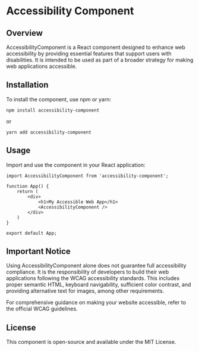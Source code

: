 # Accessibility Component

## Overview

AccessibilityComponent is a React component designed to enhance web accessibility by providing essential features that support users with disabilities. It is intended to be used as part of a broader strategy for making web applications accessible.

## Installation

To install the component, use npm or yarn:

```
npm install accessibility-component
```

or

```
yarn add accessibility-component
```

## Usage

Import and use the component in your React application:

```
import AccessibilityComponent from 'accessibility-component';

function App() {
    return (
        <div>
            <h1>My Accessible Web App</h1>
            <AccessibilityComponent />
        </div>
    )
}

export default App;
```

## Important Notice

Using AccessibilityComponent alone does not guarantee full accessibility compliance. It is the responsibility of developers to build their web applications following the WCAG accessibility standards. This includes proper semantic HTML, keyboard navigability, sufficient color contrast, and providing alternative text for images, among other requirements.

For comprehensive guidance on making your website accessible, refer to the official WCAG guidelines.

## License

This component is open-source and available under the MIT License.

